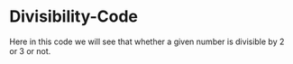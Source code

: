 # Divisibility-Code
Here in this code we will see that whether a given number is divisible by 2 or 3 or not.
